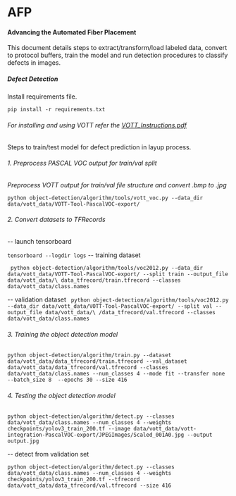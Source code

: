 # AFP

#### Advancing the Automated Fiber Placement

This document details steps to extract/transform/load labeled data, convert to protocol buffers, train the model and run detection procedures to classify defects in images. 

##### Defect Detection

Install requirements file.

`
pip install -r requirements.txt
`

###### For installing and using VOTT refer the [VOTT_Instructions.pdf](https://emailsc-my.sharepoint.com/:b:/r/personal/ebarnett_email_sc_edu/Documents/AFP_DATASETS/AFP_Defect_Models/afp-new/afp/VOTT_Instructions.pdf?csf=1&web=1&e=0fcGas)

Steps to train/test model for defect prediction in layup process.

###### 1. Preprocess PASCAL VOC output for train/val split
 

_Preprocess VOTT output for train/val file structure and convert .bmp to .jpg_

`
python object-detection/algorithm/tools/vott_voc.py --data_dir data/vott_data/VOTT-Tool-PascalVOC-export/
`


###### 2. Convert datasets to TFRecords

-- launch tensorboard 

`
tensorboard --logdir logs
`
-- training dataset

`
python object-detection/algorithm/tools/voc2012.py --data_dir data/vott_data/VOTT-Tool-PascalVOC-export/ --split train --output_file data/vott_data/\
data_tfrecord/train.tfrecord --classes data/vott_data/class.names`

-- validation dataset
`
python object-detection/algorithm/tools/voc2012.py --data_dir data/vott_data/VOTT-Tool-PascalVOC-export/ --split val --output_file data/vott_data/\
/data_tfrecord/val.tfrecord --classes data/vott_data/class.names`

###### 3. Training the object detection model 

`
python object-detection/algorithm/train.py --dataset data/vott_data/data_tfrecord/train.tfrecord --val_dataset data/vott_data/data_tfrecord/val.tfrecord --classes data/vott_data/class.names --num_classes 4 --mode fit --transfer none --batch_size 8  --epochs 30 --size 416
`

###### 4. Testing the object detection model 

`
python object-detection/algorithm/detect.py --classes data/vott_data/class.names --num_classes 4 --weights checkpoints/yolov3_train_200.tf --image data/vott_data/vott-integration-PascalVOC-export/JPEGImages/Scaled_001A0.jpg --output output.jpg
`

-- detect from validation set

`
python object-detection/algorithm/detect.py --classes data/vott_data/class.names --num_classes 4 --weights checkpoints/yolov3_train_200.tf --tfrecord data/vott_data/data_tfrecord/val.tfrecord --size 416
`
	


